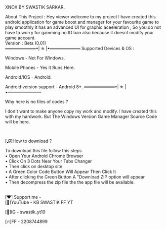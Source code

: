 XNOX BY SWASTIK SARKAR.

About This Project :
Hey viewer welcome to my project I have created this android application for game boost and manager for your favourite game to play smoothly it has an advanced UI for graphic aceeleration , So you do not have to worry for gamming no ID ban also because it doesnt modify your game account.
<br/>Version :
Beta (0.01)<br/>
══════════•| ✯ |•══════════
Supported Devices & OS :

Windows - Not For Windows.

Mobile Phones - Yes It Runs Here.

Android/IOS - Android.

Android version support - Android 8+.
══════════•| ✯ |•═══════════


Why here is no files of codes ?

I don't want to make anyone copy my work and modify.
I have created this with my hardwork.
But The Windows Version Game Manager Source Code will be here.

<br/>

[♫]How to download ?

To download this file follow this steps
<br/>• Open Your Android Chrome Browser <br/>
• Click On 3 Dots Near Your Tabs Changer<br/>
• Then click on desktop site<br/>
• A Green Color Code Button Will Appear  Then Click It<br/>
• After clicking the Green Button A "Download ZIP option will appear<br/>
• Then decompress the zip file the the app file will be available.


<br/>
[❤️] Support me - <br/>
[🔴]YouTube - KB SWASTIK FF YT

[🔵]IG - swastik_yt10

[🔥]FF - 2208744899
